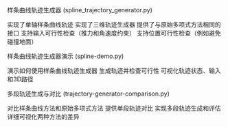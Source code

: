 样条曲线轨迹生成器 (spline_trajectory_generator.py)

实现了单轴样条曲线轨迹
实现了三维轨迹生成器
提供了与原始多项式方法相同的接口
支持输入可行性检查（推力和角速度约束）
支持位置可行性检查（例如避免碰撞地面）


样条曲线轨迹生成器演示 (spline-demo.py)

演示如何使用样条曲线轨迹生成器
生成轨迹并检查可行性
可视化轨迹状态、输入和3D路径


多段轨迹生成与对比 (trajectory-generator-comparison.py)

对比样条曲线方法和原始多项式方法
提供单段轨迹对比
实现多段轨迹生成和评估
详细可视化两种方法的差异
